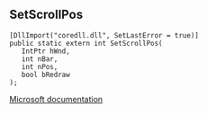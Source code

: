 ## SetScrollPos

```
[DllImport("coredll.dll", SetLastError = true)]
public static extern int SetScrollPos(
   IntPtr hWnd,
   int nBar,
   int nPos,
   bool bRedraw
);
```

[Microsoft documentation](https://docs.microsoft.com/en-us/windows/win32/api/winuser/nf-winuser-setscrollpos)
